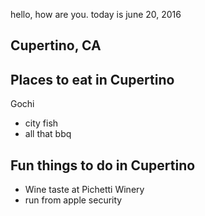 hello, how are you.
today is june 20, 2016
## Cupertino, CA

## Places to eat in Cupertino
Gochi
- city fish
- all that bbq

## Fun things to do in Cupertino
- Wine taste at Pichetti Winery
- run from apple security
